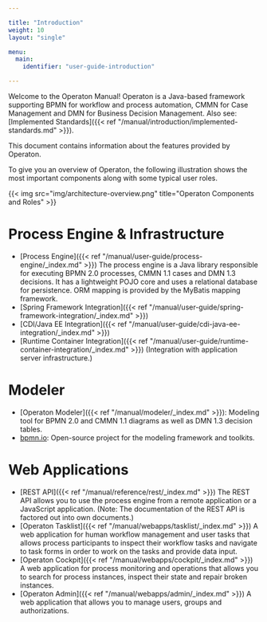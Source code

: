```yaml
---

title: "Introduction"
weight: 10
layout: "single"

menu:
  main:
    identifier: "user-guide-introduction"

---
```



Welcome to the Operaton Manual! Operaton is a Java-based framework supporting BPMN for workflow and process automation, CMMN for Case Management and DMN for Business Decision Management. Also see: [Implemented Standards]({{< ref "/manual/introduction/implemented-standards.md" >}}).

This document contains information about the features provided by Operaton.

To give you an overview of Operaton, the following illustration shows the most important components along with some typical user roles.

{{< img src="img/architecture-overview.png" title="Operaton Components and Roles" >}}


# Process Engine & Infrastructure

* [Process Engine]({{< ref "/manual/user-guide/process-engine/_index.md" >}}) The process engine is a Java library responsible for executing BPMN 2.0 processes, CMMN 1.1 cases and DMN 1.3 decisions. It has a lightweight POJO core and uses a relational database for persistence. ORM mapping is provided by the MyBatis mapping framework.
* [Spring Framework Integration]({{< ref "/manual/user-guide/spring-framework-integration/_index.md" >}})
* [CDI/Java EE Integration]({{< ref "/manual/user-guide/cdi-java-ee-integration/_index.md" >}})
* [Runtime Container Integration]({{< ref "/manual/user-guide/runtime-container-integration/_index.md" >}}) (Integration with application server infrastructure.)

# Modeler

* [Operaton Modeler]({{< ref "/manual/modeler/_index.md" >}}): Modeling tool for BPMN 2.0 and CMMN 1.1 diagrams as well as DMN 1.3 decision tables.
* [bpmn.io](http://bpmn.io/): Open-source project for the modeling framework and toolkits.

# Web Applications

* [REST API]({{< ref "/manual/reference/rest/_index.md" >}}) The REST API allows you to use the process engine from a remote application or a JavaScript application. (Note: The documentation of the REST API is factored out into own documents.)
* [Operaton Tasklist]({{< ref "/manual/webapps/tasklist/_index.md" >}}) A web application for human workflow management and user tasks that allows process participants to inspect their workflow tasks and navigate to task forms in order to work on the tasks and provide data input.
* [Operaton Cockpit]({{< ref "/manual/webapps/cockpit/_index.md" >}}) A web application for process monitoring and operations that allows you to search for process instances, inspect their state and repair broken instances.
* [Operaton Admin]({{< ref "/manual/webapps/admin/_index.md" >}}) A web application that allows you to manage users, groups and authorizations.

